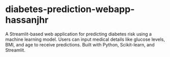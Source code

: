 # diabetes-prediction-webapp-hassanjhr
 A Streamlit-based web application for predicting diabetes risk using a machine learning model. Users can input medical details like glucose levels, BMI, and age to receive predictions. Built with Python, Scikit-learn, and Streamlit.
